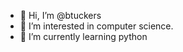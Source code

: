 - 👋 Hi, I’m @btuckers
- 👀 I’m interested in computer science.
- 🌱 I’m currently learning python

<!---
btuckers/btuckers is a ✨ special ✨ repository because its `README.md` (this file) appears on your GitHub profile.
You can click the Preview link to take a look at your changes.
--->
